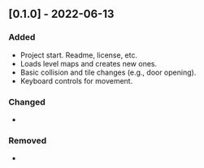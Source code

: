 ## [0.1.0] - 2022-06-13
### Added
- Project start. Readme, license, etc.
- Loads level maps and creates new ones.
- Basic collision and tile changes (e.g., door opening).
- Keyboard controls for movement.

### Changed
- 

### Removed
- 